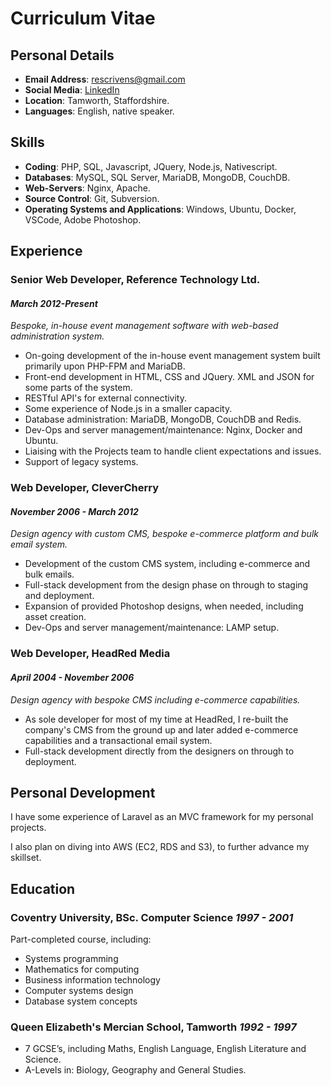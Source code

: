 # Curriculum Vitae

## Personal Details
- **Email Address**: [rescrivens@gmail.com](rescrivens@gmail.com)
- **Social Media**: [LinkedIn](https://www.linkedin.com/in/richard-scrivens-parry-356847111/)
- **Location**: Tamworth, Staffordshire.
- **Languages**: English, native speaker.

## Skills
- **Coding**: PHP, SQL, Javascript, JQuery, Node.js, Nativescript.
- **Databases**: MySQL, SQL Server, MariaDB, MongoDB, CouchDB.
- **Web-Servers**: Nginx, Apache.
- **Source Control**: Git, Subversion.
- **Operating Systems and Applications**: Windows, Ubuntu, Docker, VSCode, Adobe Photoshop.

## Experience
### Senior Web Developer, Reference Technology Ltd.
#### *March 2012-Present*
*Bespoke, in-house event management software with web-based administration system.*
- On-going development of the in-house event management system built primarily upon PHP-FPM and MariaDB.
- Front-end development in HTML, CSS and JQuery. XML and JSON for some parts of the system.
- RESTful API's for external connectivity.
- Some experience of Node.js in a smaller capacity.
- Database administration: MariaDB, MongoDB, CouchDB and Redis.
- Dev-Ops and server management/maintenance: Nginx, Docker and Ubuntu.
- Liaising with the Projects team to handle client expectations and issues.
- Support of legacy systems.

### Web Developer, CleverCherry
#### *November 2006 - March 2012*
*Design agency with custom CMS, bespoke e-commerce platform and bulk email system.*
- Development of the custom CMS system, including e-commerce and bulk emails.
- Full-stack development from the design phase on through to staging and deployment.
- Expansion of provided Photoshop designs, when needed, including asset creation.
- Dev-Ops and server management/maintenance: LAMP setup.

### Web Developer, HeadRed Media
#### *April 2004 - November 2006*
*Design agency with bespoke CMS including e-commerce capabilities.*
- As sole developer for most of my time at HeadRed, I re-built the company's CMS from the ground up and later added e-commerce capabilities and a transactional email system.
- Full-stack development directly from the designers on through to deployment.

## Personal Development
I have some experience of Laravel as an MVC framework for my personal projects.

I also plan on diving into AWS (EC2, RDS and S3), to further advance my skillset.

## Education
### Coventry University, BSc. Computer Science *1997 - 2001*
Part-completed course, including:
- Systems programming
- Mathematics for computing
- Business information technology
- Computer systems design
- Database system concepts

### Queen Elizabeth's Mercian School, Tamworth *1992 - 1997*
- 7 GCSE’s, including Maths, English Language, English Literature and Science.
- A-Levels in: Biology, Geography and General Studies.